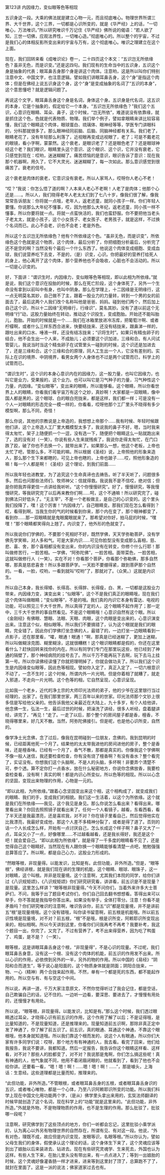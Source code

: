 第123讲 内因缘力，变似眼等色等相现

五识身这一段。大乘的佛法就是建立心物一元，而且彻底唯心。物理世界所谓三界、大千世界，这个三界，一切都是心识所变的，就是《华严经》上的话，“一切唯心，万法唯识。”所以研究唯识千万记住《华严经》佛所说的偈语：“若人欲了知，三世一切佛，应观法界性，一切唯心造。”彻底唯心的。所以整个的宇宙，不过是我们心的体相反影所变出来的宇宙与万有，这个彻底唯心。唯识之理建立在这个上面。

现在，我们回转来看《成唯识论》卷一，二十四页这个本文：“五识岂无所依缘色？虽非无色，而是识变。”还是这四句。我们现有的生命当中的五识身，五识这个身是抽象的代表；眼耳鼻舌身那个身是讲这个肉体。注意哟，这是所以叫你们特别注意中文、中国文字，也注意逻辑。譬如我们讲眼耳鼻舌身，这个“身”是指这个肉体；但是在佛经上说五识身这个身，这个“身”是变成抽象的名词了“五识的本身”，这个意思懂吧？就是逻辑问题了。

再说这个文字，眼耳鼻舌身这个身是名词，身体这个身。五识身是代名词，这五识的本身，它是个抽象的，假定给它一个本身。“五识岂无所依缘色？”我们这个五识，心意识在眼睛、耳朵、鼻子，这个时候，“岂无所依”，难道说没有依靠缘，就是抓住这个色，色就是代表物质、物理。我们举个例子，譬如拿眼睛来讲比较容易懂，我们这个眼睛这个肉体，眼球蛋白、琉璃体、眼神经等等，学医专门讲眼科的，分科那就很多了。那么眼神经同前脑、后脑、同脑神经都有关系。我们老了，眼睛老花了，没有年轻那么利落了，近视眼再变成远视眼了，老了；可是不戴老花的眼镜，看小字啊，蒙蒙然。这个衰老，是眼识老了？还是眼色老了？还是眼球神经这个老？我们眼识，眼睛里头这个意识、这个眼识、这个识，它并没有衰老，它只感觉到现在：哎哟，迷迷糊糊了。痛苦烦恼的是意识，眼识告诉了意识：现在我那个机器啊，用久了，它不大灵光、迷迷糊糊了，每一次如此。那么意识感觉到很痛苦了。衰老的信号。

这个衰老是肉体的衰老，它意识没有衰老。所以人家骂人，哎呀你人老心不老！

“哎？”我说：你怎么悟了道的啊？人本来人老心不老啊！人老了是肉体；他那个心还是……。所以人，我们晓得老年人老太太们到了七八十岁，像我们很了解，像我常常告诉朋友：你将就一点哦，老年人，返老还童，就同小孩子一样。你们年轻人要懂。你说那么大年纪不懂事，哎，因为他那么大年纪，返老还童，同小孩一样不懂事，所以你要将就一点。将就一点蛮快活的，我们也蛮舒服。你不要把他当老头子老太太，就是小孩子，这个小女孩子、老女孩子、老男孩子，就是这样，不过换个名词而已。此心不会老，识也不会老；老是外色。

所以这个五识岂无所依缘色？他有个所依缘这个色。“虽非无色，而是识变”，所依缘色这个色就是这个物质，这个肉体，最后分析了，你把细胞分析最后，分析完了还不是空的啊？当然没有个最后一个什么东西了。他说这个肉体变成细胞、变成血球，我们说营养吃下去变，不是的，（是）识变，心识。你把最好的营养打给死人的身上，他心离开了这个肉体，那个营养他也不会吸收，心脏也不会活动的。所以一切是心识变的。

好，下面讲：“谓识生时，内因缘力，变似眼等色等相现，即以此相为所依缘。”就是说，我们这个意识在投胎的时候，那么在死亡阶段，这个身体死了，另外一个生命没有拿到以前叫中有身，也叫中阴身。那么在学理上，十二因缘是无明缘行，这一点无明莫名其妙，自己做不了主，跟着一股业力的力量转，转到一个男的女的前面去了，最后这两个人我们改个名称叫他是爸爸、妈妈。碰到他们两个，然后加上自己这个识，所以十二因缘“无明缘行，行缘识”，莫名其妙。没有了道以前这个无明缘“行”动，这股力量始终在转动，推动这个识投生，变成胞胎。开始还不能叫胎儿，胞胎。开始的时候就是一个……我们在冰箱里放进冷冻库，把葡萄汁啊、或者柠檬啊，或者什么三样东西合进来，快要结拢来、还没有结拢来，跟鼻涕一样的，跟吐出来的口水、唾液一样，还没有结冻拢来；“识将生时”。如果只有精虫卵子的结合，他不会生出一个人来，不成胎儿；必须要这个识加进，三缘和合。有人问试管婴儿，我说当时当这个精虫卵子在试管里头一碰到的时候，这个识还是加进去了，还是三缘和合。这个三缘和合的原理，同人工生出一个人，它没有差别的。实际上在识的境界、中阴境界，看男女两个人身体也不过是两个试管而已，科学上的试管而已。

“谓识生时”，这个识的本身心意识内在的因缘力，这一股力量，也叫它因缘力，也叫它是业力，受果报的，这个业力。也可以叫它是习气种子的力量，习气种性这个力量，内因缘。“变似眼等”，变出来的眼睛，所以能够看。这个眼睛，所以你看世界上人的眼睛，你看我们看宇宙万有这个之妙，真妙啊！大家都是一双眼睛，像中国人都是黑的，这个眼球、白的眼白兜拢来，都是这样，我们都一样；可是没有一个人一对眼睛的形态完全一模一样的，你看看，哎呀他那个工厂里头不晓得有多少模型啊，那么不同，奇怪！

那么你说，其他的宗教说是上帝造的，我想想上帝那个……我有时候、年轻时候跟他们讲，这个上帝造人工厂里大概模型太多了，我说我的鼻子不好，嗯，当时我来得太匆忙，架子上随便抓一个一逗，没有选一下，随便把个眼睛这么一贴就跑出来了，选的没有对（一笑）。你说有些人生来就残疾了，我说你走得太匆忙，在门口跌了跤，破了你也不去换一个，就带出来了。如果那么一想，他这个老板，上帝也太忙了吧，管那么多，不可能的嘛。所以根据《圣经》说，上帝照他的形象来造人，那么那个生下来都瞎的，可见上帝也瞎的，上帝也跛子……哎，照他形象造的嘛！每一个人都是啊！《圣经》这个理论，到我们前面……

所以我年轻也进教堂，为了追究这个生命真谛也去祷告。听了半天听了，问题很多多。然后也问那些法师们、牧师神父：信就得救。我说我不是不信哎，绝对信；但是你把我弄得更信一点讲给我听听。“这个你慢慢研究”。好了，慢慢研究，等我慢慢研究，等我研究完了以后再来教你们啊……呵，这个不通嘛！所以研究完了，碰到佛法只好低头了。“无主宰”，不是一个老板做主，是自己的心识变的。这个里头我们投降了，嘿！这个厉害！“内因缘力”，自己眼睛变。那我们现在怎么看得到？哎，看得到啊，当我生你的气的时候看到你来，那个内在变了，那个眼神都变了，看到你……那一双眼睛就是鬼眼魔眼就来了。那希望对你好，拍马屁的时候，“嘿嘿！”那个眼睛都笑得向上翘了。内识变了，他外形的色就变了。

所以我说你们学佛的，不要那个死相好不好，既然学佛，天天学弥勒菩萨，没有学佛先学笑嘛，对人多和气。可是大家内识……可见你脸型没有变成那么喜相，慈、悲、喜、舍，那个喜相都没有变出来，你的内识没有在转变，你修个什么行耶！那叫做修苦行，一脸苦相。一学佛，“阿弥陀佛”，一脸苦相。面带菜色，一脸苦相，这就叫做修行人（一笑）。实在不对！你看那个菩萨，你看那个弥勒佛，那多自然哪，那真是慈悲喜舍！所以多跟菩萨学。一天脸不要绷得紧，跟到菩萨那个自然的。一看，一脸，哎哟，一看到就叫“哎哟”了，那就对了。（众笑。）这就是内识生。

所以自己本身，我长得矮、长得高、长得胖、长得瘦，白、黑，一切都是这股业力带来，内因缘力变，演变出来；“似眼等”，这个不是我们真正的眼睛哦，现在我们这个肉体叫做眼睛；“变似眼等”，不是的哦。我们真的内识它本身有雷达、电视的功能，可以照见三千大千世界。所以真得了定的人，这个眼睛不起作用了；那一定中，三千大千世界的事自然看见。不是这个眼睛哦！心意识自然有这个眼。所以《金刚经》有佛眼、慧眼、法眼、天眼、肉眼，这个肉眼是变出来的，心意识演变出来。注意这个似，相似眼等。所以我们不要搞错了，认为这个眼就是我们的眼睛，完全错了。因此你们学佛打坐念佛的人，最错了的，一边打坐一边眼睛看到一点影子，还在那里看，“嚯，眼通！眼通！”啊，那真是已经迷糊了，更加上迷糊，所以叫做糊涂克图、糊里糊涂，这就很糟糕！这个眼识眼睛都是假的，你还在这里看什么？赶快回转来找你的内在。所以有同学们专门在那里玩这些，他已经到了神通的隔壁了，那个神经病院的挂号去了。所以千万不能再玩下去啊，玩下去马上挂第一号。所以你读佛经读懂了你就把理明掉了，你就会做功夫了。所以我们这个识生是内因缘变似眼等，因此色等相现。譬如你入定了，真正入定了，一切六根意识不动了，一念不生时；这个时候，所谓内外一片光明。但是你着相了就糟了，就走入邪道，不走向一片光明。这个色等的相，它自然呈现，心意识呈现。

比如我一个老乡，近代的净土宗的大师印光法师的弟子，他的少爷在这里银行当过经理的，出家了。在我们那里世家，两三百年以来的世家。印光法师那个文钞上很多信是写给他父亲的。他告诉我他父亲最近在大陆上，九十多岁，有个人给他讲，他念佛一生，弘法一生，最后过世的时候，把澡洗了讲经，很多人听经，盘着腿讲经，讲完了，“再见！”走了。一走了以后，那个整个的房间屋子都是香，檀香，不晓得哪里来，好几天不散。当然，阿弥陀佛接引。但是呢，也是他心识所变，自然的。

像学净土光念佛，念了过后，像我在昆明碰到一位朋友，念佛的。我到昆明的时候，已经距离他死一个月了。结果他的太太带我进他的房间进他的房子，整个是香味，还是檀香味。已经有一个月了，香气不散，那都是真实的。你像我这个学佛啊不像一般人迷信，我还要检查检查，你有没有烧了檀香啊？有没有香水？整个看完了，实证没有。你想我们这个头脑啊，不是人的头脑，多坏啊！非要弄个清楚不可，参个透。算不定你打一点香水，放在什么秘密地方，你说你念佛放香，我要检查检查看，没有啊！真实的啊！都是内识心所变似，所以色等的相现。所以以心念的坚固，变现出来物理的作用，心物是一元的。

“即以此相，为所依缘。”跟着心念坚固变出来这个相，这个相构成了，就变成我们的眼睛、我们的手，变成我们的相貌。我们这一生活着，以这个为所依缘。这个就是我们在所依缘——我见，这个我见是身见。那么你说怎么看出来？看得出来。哪里看出来？你回去照照镜子就看出来了。任何一个人看镜子，越看，东看西看，看了半天还是我最漂亮，还是喜欢我，对不对？你在镜子里看自己，然后觉得他实在比我漂亮，我最好变成他，那这个人差不多精神分裂了，或者是得了道了。否则的话一个人长成怎么样，开始有一点讨厌自己，怎么长成这个样子啊？鼻子又大了一点，耳朵又小了一点，好像哪里……不过越看越看，还是我长得好，我还是这个吧！就会爱自己。“即以此相为所依缘”，就是得了一千多度的眼睛看不见了，还是觉得自己这个眼睛好。当然现在有人跟你换一个眼睛能够看清楚一点吧，勉勉强强总算答应了。所以啊，都是自己心力，这股业力形成的。

“然眼等根，非现量得。以能发识，比知是有。此但功能，非外所造。”但是，“眼等根”，佛经讲根，就是我们现在讲的生理的机能，这个眼睛、眼球、眼珠子，这一对眼睛，这个叫根。并非是现量境。这个注意啊，尤其我们本院的同学，给你们讲过《八识规矩颂》，《八识规矩颂》你们研究研究看，讲讲看，前五识是不是现量？是现量。这里怎么样讲？“眼等根非现量得。”今天不问你们，当着外来许多大士菩萨们，不问，我等于出了题目考试你们，你们自己回去翻书想想看。答得出来可以举手，你不答就是我指导你答出来。如果没有举手，全体打零分。注意！你看不是矛盾吗？你们研究唯识的注意啊，唯识告诉你，前五“识”都是现量境，并不是讲前五“根”是现量境哦。这个没有错哦，叫你读书留意啊，前五根是机能哦。所以前五识性境是现量境，对不对？前五根，“根”不是哦，根是识所变，阿赖耶识所变现出来的，相似相啊。所以今天讲到这里，你看你们问我再考不再考？我要补考，我这个题目一出，你完了，又完了。不过有营养了，考不出来得营养，因为吃了鸭蛋了、鸡蛋，是不是？（一笑）。

眼等根，这是讲眼耳鼻舌身这个根，“非现量得”，不是心识的现量。不过呢，我们眼耳鼻舌身意，没有这一个根、没有这个肉体的机能，前五识的作用发不出来。所以心识的作用，必依傍到另外的一半，另外的物的作用。所以中国的《易经》“阴阳和合而道生”，等于说心是阳面的，这个物质身体就是阴面；阴阳合拢来，一物、一心（精神）两个合拢来起作用。不然，单有一个都是死的东西，都不能起作用的。所以空与有、有与空这个中间。

所以说，再讲一道，千万大家注意原文，不然你觉得听过了我会记住，都是空话，自己欺骗自己的话，记不住的。一边听一边看，要深思、要进去了，才慢慢有用处的，还慢慢才有用处。

所以说，“眼等根，非现量得。以能发识，比知是有。”那么这个时候，我们透过眼睛透过耳朵，才晓得心识有前五识的作用，这个作用了解了以后；不是证得哦，是比量知道的，不是现量知道，还是推理来的。现量知道前五识啊，那除非真正定中发了神通了，你了解了前五识了。前五识，真的眼通、耳通这个神通，不靠这个眼根哦，他本身就知道哦。所以我们靠这个根而发的，说这个人有眼通，所以你们大家有许多同学们说：哎呀，那个地方有有神通的人，我去看。看完了回来，他们给我报告，我说不要讲，我都知道。然后一定报告，我告诉你这个眼睛这样看、这样看，对不对？那些人的脸都变了，对不对？我说那是鬼啊，你们怎么搞这些呢！真有神通的人，他气象就不同，他用不着闭眉闭眼的，他就看到了，看到了他也不会给你讲。还要看一看，“嗯！嗯！啊！……嗯！嗯！啊！……”，那是噱头，上海话：生意经。这些道理都是比量而知，推理来的。

“此但功能，非外所造。”不管眼根，或者眼耳鼻舌身的五根，或者眼耳鼻舌身识的五识，或者唯心唯物，都是一个心体，乃至八识阿赖耶识所变的功能。所以我们科学上现在中国文化用功能两个字，（是从）佛学里头拿出来用的，玄奘法师翻译的时候早就创造了这个名词，现在科学上的“功能”就是这里来的。“此但功能，非外所造。”外就是外物，不是物理物质的作用，也不是生理的作用。那么批驳了，批驳哪一段呢？

注意啊，研究佛学到了这些顶点的地方，你们一听都会忘记，这里批驳小乘学派的，认为离心以外另有物理世界的自然存在，所谓有见、有对这一段。他说，“外有对色，理既不成，故应但是内识变现，发眼等识，名眼等根。”所以你认为，譬如父母生我们的身体，假使承认这个理论的话，这个身体生下来了，这个灵魂应该等到出了娘胎以后来装进去、钻进去。现在有些研究灵魂学、生来死去，外国也认为这样。有些人生下来，在胎儿里头没有带出来，有一点点进入了；等到一出娘胎的时候，这个灵魂好像灌香肠一样才进来，进来等到这里封了顶了，总算跑不了了，就封在里面了。这是一派的说法；佛家道家过去也有。
